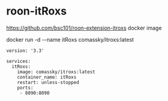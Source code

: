 # roon-itRoxs
https://github.com/bsc101/roon-extension-itroxs docker image

docker run -d --name itRoxs comassky/itroxs:latest



    version: '3.3'

    services:
      itRoxs:
        image: comassky/itroxs:latest 
        container_name: itRoxs 
        restart: unless-stopped 
        ports:
         - 8090:8090
